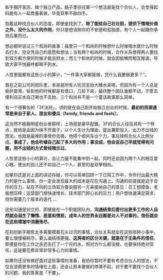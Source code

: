 

新手期开家店、做个独立产品，脑子里往往第一个想法就是找个合伙人，会觉得起码能有人一起商量着做，毕竟双拳不敌四手。

抱着这种找合伙人的态度，即便是找到了，**除了能给自己壮壮胆，提供下情绪价值之外，没什么太大的作用**。你只是想消除你的不安感和孤独感，有个人一起跟你承担后果而已。

想必都听说过三个和尚的故事：庙里只一个和尚的时候想什么时候喝水就什么时候去打水，完全凭自己的意愿和想法；当有两个和尚的时候，合作关系使得两人要找到双方都方便的时候才能去担水；而三个和尚的时候，就会因偷懒而相互推诿，导致大家不悦最终都喝不到水。

人性里面都有这些小小的算计，“一件事大家都能做，凭什么我要做更多？”。

我在之前公司的团队里，本来是所有人轮流去抬大桶水来喝，但因为有一个人总是偷奸耍滑，轮到他的时候都是有借口，几轮下来，最终整个团队谁都不动，宁愿去便利店买水自己喝也不去抬，三个和尚并不是一个童话故事那么简单。

有一个很著名的「3F法则」，讲的是在自己刚开始独立创业的时候，**最初的资源通常是来自于家人、朋友和傻瓜（family, friends and fools）**。

这当然不能跟明星创业者那样，上场就是豪华配置。3F的合伙人往往具有一个特点，就他是会因为抹不开面子，以个人生计为理由，提出兼职加入、出力不出钱的想法。也就是最难的事情你去搞，他搭个顺风车出个力，事后按照合伙人比例分成。**事成了，他会吹嘘自己起了多大的作用；事没成，他会说自己早就觉得有问题，用不出钱的方式曾经暗示过**。

人性里这些小小的算计，会让力量不能集中到一起，同时还会因为两个人的相互耍心眼，使出的劲儿还不如自己一个人，甚至的是双拳相向。

如果你还是对上面的讲述存疑，你可以简单回顾一下日常工作中，令你付出最大精力的是什么事情，你一定会发现最大的成本是花在沟通上。沟通的前提就是迫于合作的压力，站在不同的立场双方要说服另一方来接纳自己的意见：员工想摸鱼，老板想压榨；运营部门想快速增长，技术部门担心长的压力；用户想快速满足需求，但你需要几个版本的迭代 ... 

这些沟通是对立的，即便是在一个职能团队内，**沟通结束后要付出更多工作的人自然就会滋生了懒惰、恶意和愤怒，成年人的世界永远都是对人不对事的，信任就会在这些褶皱中消磨殆尽**。

在初创新手期有太多需要摸着石头过河的事情，合伙关系就会在这些琐碎小事中，要么慢慢被耗尽，要么凝结得更强。**这两者的区分关键，就是在于无条件的信任**，即便是你在工作之余还去打了一个月的水，但对方什么都没做，也要保持绝对信任，这是要花费非常非常多心力的事情。

如果你还没有做好面对这些事情的准备，我劝你暂时不要有考虑合伙人的想法，不仅会浪费更多的情绪在上面，还会让原本要做的停滞不前。对于要不要找个合伙人的问题，我的答案是「不要」。